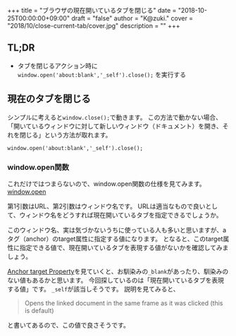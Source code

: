 +++
title = "ブラウザの現在開いているタブを閉じる"
date = "2018-10-25T00:00:00+09:00"
draft = "false"
author = "K@zuki."
cover = "2018/10/close-current-tab/cover.jpg"
description = ""
+++

## TL;DR
* タブを閉じるアクション時に`window.open('about:blank','_self').close();` を実行する

## 現在のタブを閉じる
シンプルに考えると`window.close();`で動きます。
この方法で動かない場合、「開いているウィンドウに対して新しいウィンドウ（ドキュメント）を開き、それを閉じる」という方法が取れます。

`window.open('about:blank','_self').close();`

### window.open関数
これだけではつまらないので、window.open関数の仕様を見てみます。
[window.open](https://developer.mozilla.org/ja/docs/Web/API/window.open)

第1引数はURL、第2引数はウィンドウ名です。
URLは適当なもので良いとして、ウィンドウ名をどうすれば現在開いているタブを指定できるでしょうか。

このウィンドウ名、実は気づかないうちに使っている人も多いと思いますが、aタグ（anchor）のtarget属性に指定する値になります。
となると、このtarget属性に指定できる値で、現在開いているタブを表現する値がないかを確認してみましょう。

[Anchor target Property](https://www.w3schools.com/jsref/prop_anchor_target.asp)を見ていくと、お馴染みの`_blank`があったり、馴染みのない値もあるかと思います。
今回探しているのは「現在開いているタブを表現する値」です。
`_self`が該当しそうです。
説明を見てみると、

> Opens the linked document in the same frame as it was clicked (this is default)

と書いてあるので、この値で良さそうです。
